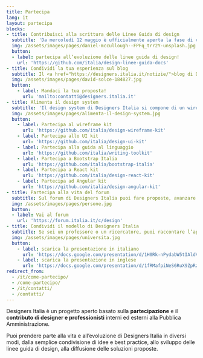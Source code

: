 ```yaml
---
title: Partecipa
lang: it
layout: partecipa
blocks:
- title: Contribuisci alla scrittura delle Linee Guida di design
  subtitle: 'Da mercoledì 12 maggio è ufficialmente aperta la fase di consultazione delle <a href="https://docs.italia.it/italia/design/lg-design-servizi-web">nuove Linee guida di design per i servizi web della Pubblica Amministrazione</a>. Condividi i tuoi suggerimenti, per partecipare c’è tempo fino al 14 giugno.'
  img: /assets/images/pages/daniel-mccullough--FPFq_trr2Y-unsplash.jpg
  button:
  - label: partecipa all’evoluzione delle linee guida di design!
    url: 'https://github.com/italia/design-linee-guida-docs'
- title: Condividi la tua esperienza sul blog
  subtitle: Il <a href="https://designers.italia.it/notizie/">blog di Designers Italia</a> raccoglie case history relativi ai servizi pubblici o esperienze di trasformazione digitale che ben si applicano al mondo dei servizi pubblici. Il blog è aperto al contributo di designer e professionisti che abbiano un’esperienza significativa sul <b>design dei servizi pubblici</b> e che vogliano condividerla.<br>Se vuoi proporre un contributo scrivi all’indirizzo <a href="mailto:contatti@designers.italia.it">contatti@designers.italia.it</a> con <b>un abstract</b> della tua proposta e <b>un link</b> alla tua biografia o al tuo profilo. Valuteremo le proposte e ti contatteremo nel caso in cui decideremo di pubblicarla.
  img: /assets/images/pages/david-solce-184827.jpg
  button:
    - label: Mandaci la tua proposta!
      url: 'mailto:contatti@designers.italia.it'
- title: Alimenta il design system
  subtitle: 'Il design system di Designers Italia si compone di un wireframe kit, uno UI kit, un icon kit e dei web development kit declinati in diverse varianti a seconda della tecnologia che si desidera utilizzare nel proprio progetto.<br>Grazie a dei <i>repository</i> pubblici, è sufficiente avere un account su GitHub per proporre modifiche o aggiungere nuovi elementi ai kit, attraverso delle <a href="https://help.github.com/articles/about-pull-requests/"><i>pull request</i></a> o delle <a href="https://guides.github.com/features/issues/"><i>issue</i></a>.'
  img: /assets/images/pages/alimenta-il-design-system.jpg
  button:
    - label: Partecipa al wireframe kit
      url: 'https://github.com/italia/design-wireframe-kit'
    - label: Partecipa allo UI kit
      url: 'https://github.com/italia/design-ui-kit'
    - label: Partecipa alla guida al linguaggio
      url: 'https://github.com/italia/writing-toolkit'
    - label: Partecipa a Bootstrap Italia
      url: 'https://github.com/italia/bootstrap-italia'
    - label: Partecipa a React kit
      url: 'https://github.com/italia/design-react-kit'
    - label: Partecipa ad Angular kit
      url: 'https://github.com/italia/design-angular-kit'
- title: Partecipa alla vita del forum
  subtitle: Sul forum di Designers Italia puoi fare proposte, avanzare <a href="https://forum.italia.it/c/design/feedback-community">idee e suggerimenti</a>, segnalare best practice o <a href="https://forum.italia.it/c/design/esempi-linee-guida">esempi di applicazione</a> delle linee guida di design, discutere i temi legati al <b>service design</b>, al <b>content design</b>, alla <b>user interface</b> e alla <b>user research</b>.
  img: /assets/images/pages/persone.jpg
  button:
  - label: Vai al forum
    url: 'https://forum.italia.it/c/design'
- title: Condividi il modello di Designers Italia
  subtitle: Se sei un professore o un ricercatore, puoi raccontare l’approccio di Designers Italia come esempio di progettazione di servizi digitali in ambito pubblico, e organizzare <b>workshop</b> sperimentando con i nostri strumenti e risorse.
  img: /assets/images/pages/universita.jpg
  button:
    - label: scarica la presentazione in italiano
      url: 'https://docs.google.com/presentation/d/1H0Rk-nPydabW5tIAldVPwWsz0kCnETC3Gl0LOgXrLtI/edit?usp=sharing'
    - label: scarica la presentazione in inglese
      url: 'https://docs.google.com/presentation/d/1fRMafpiNeS6RuX9ZpRzi7ZpDqsdOGndqQzwqkE2MLeM/edit?usp=sharing'
redirect_from:
  - /it/come-partecipo/
  - /come-partecipo/
  - /it/contatti/
  - /contatti/
---
```


Designers Italia è un progetto aperto basato sulla **partecipazione** e il **contributo di designer e professionisti** interni ed esterni alla Pubblica Amministrazione.

Puoi prendere parte alla vita e all’evoluzione di Designers Italia in diversi modi, dalla semplice condivisione di idee e best practice, allo sviluppo delle linee guida di design, alla diffusione delle soluzioni proposte.
